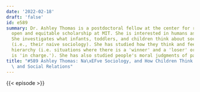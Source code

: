 ```yaml
---
date: '2022-02-18'
draft: 'false'
id: e589
summary: Dr. Ashley Thomas is a postdoctoral fellow at the center for research on
  open and equitable scholarship at MIT. She is interested in humans as a social species.
  She investigates what infants, toddlers, and children think about social relationships
  (i.e., their naive sociology). She has studied how they think and feel about social
  hierarchy (i.e. situations where there is a 'winner' and a 'loser' or when someone
  is 'in charge.'). She has also studied people's moral judgments of parenting decisions.
title: "#589 Ashley Thomas: Na\xEFve Sociology, and How Children Think About Hierarchies\
  \ and Social Relations"
---
```

{{< episode >}}
